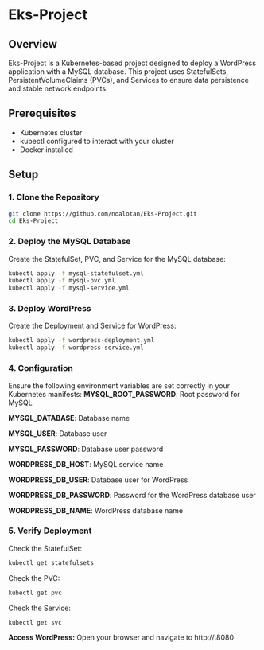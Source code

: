 # Eks-Project

## Overview
Eks-Project is a Kubernetes-based project designed to deploy a WordPress application with a MySQL database. This project uses StatefulSets, PersistentVolumeClaims (PVCs), and Services to ensure data persistence and stable network endpoints.

## Prerequisites
- Kubernetes cluster
- kubectl configured to interact with your cluster
- Docker installed

## Setup

### 1. Clone the Repository
```sh
git clone https://github.com/noalotan/Eks-Project.git
cd Eks-Project
```
### 2. Deploy the MySQL Database
Create the StatefulSet, PVC, and Service for the MySQL database:
```sh
kubectl apply -f mysql-statefulset.yml
kubectl apply -f mysql-pvc.yml
kubectl apply -f mysql-service.yml
```
### 3. Deploy WordPress
Create the Deployment and Service for WordPress:
```sh
kubectl apply -f wordpress-deployment.yml
kubectl apply -f wordpress-service.yml
```
### 4. Configuration
Ensure the following environment variables are set correctly in your Kubernetes manifests:
__MYSQL_ROOT_PASSWORD__: Root password for MySQL

__MYSQL_DATABASE__: Database name

__MYSQL_USER__: Database user

__MYSQL_PASSWORD__: Database user password

__WORDPRESS_DB_HOST__: MySQL service name

__WORDPRESS_DB_USER__: Database user for WordPress

__WORDPRESS_DB_PASSWORD__: Password for the WordPress database user

__WORDPRESS_DB_NAME__: WordPress database name

### 5. Verify Deployment
Check the StatefulSet:
```sh
kubectl get statefulsets
```

Check the PVC:
```sh
kubectl get pvc
```

Check the Service:
```sh
kubectl get svc
```

__Access WordPress:__
Open your browser and navigate to http://<your-cluster-ip>:8080


